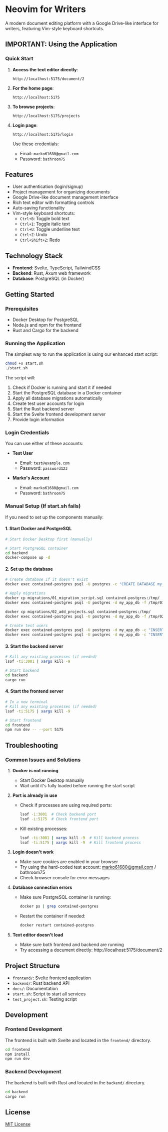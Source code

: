 # Neovim for Writers

A modern document editing platform with a Google Drive-like interface for writers, featuring Vim-style keyboard shortcuts.

## IMPORTANT: Using the Application

### Quick Start

1. **Access the text editor directly**:
   ```
   http://localhost:5175/document/2
   ```

2. **For the home page**:
   ```
   http://localhost:5175
   ```

3. **To browse projects**:
   ```
   http://localhost:5175/projects
   ```

4. **Login page**:
   ```
   http://localhost:5175/login
   ```
   
   Use these credentials:
   - Email: `marko61680@gmail.com`
   - Password: `bathroom75`

## Features

- User authentication (login/signup)
- Project management for organizing documents
- Google Drive-like document management interface
- Rich text editor with formatting controls
- Auto-saving functionality
- Vim-style keyboard shortcuts:
  - `Ctrl+B`: Toggle bold text
  - `Ctrl+I`: Toggle italic text
  - `Ctrl+U`: Toggle underline text
  - `Ctrl+Z`: Undo
  - `Ctrl+Shift+Z`: Redo

## Technology Stack

- **Frontend**: Svelte, TypeScript, TailwindCSS
- **Backend**: Rust, Axum web framework
- **Database**: PostgreSQL (in Docker)

## Getting Started

### Prerequisites

- Docker Desktop for PostgreSQL
- Node.js and npm for the frontend
- Rust and Cargo for the backend

### Running the Application

The simplest way to run the application is using our enhanced start script:

```bash
chmod +x start.sh
./start.sh
```

The script will:
1. Check if Docker is running and start it if needed
2. Start the PostgreSQL database in a Docker container
3. Apply all database migrations automatically
4. Create test user accounts for login
5. Start the Rust backend server
6. Start the Svelte frontend development server
7. Provide login information

### Login Credentials

You can use either of these accounts:

- **Test User**
  - Email: `test@example.com`
  - Password: `password123`

- **Marko's Account**
  - Email: `marko61680@gmail.com`
  - Password: `bathroom75`

### Manual Setup (If start.sh fails)

If you need to set up the components manually:

#### 1. Start Docker and PostgreSQL

```bash
# Start Docker Desktop first (manually)

# Start PostgreSQL container
cd backend
docker-compose up -d
```

#### 2. Set up the database

```bash
# Create database if it doesn't exist
docker exec contained-postgres psql -U postgres -c "CREATE DATABASE my_app_db WITH OWNER postgres;"

# Apply migrations
docker cp migrations/01_migration_script.sql contained-postgres:/tmp/
docker exec contained-postgres psql -U postgres -d my_app_db -f /tmp/01_migration_script.sql

docker cp migrations/02_add_projects.sql contained-postgres:/tmp/
docker exec contained-postgres psql -U postgres -d my_app_db -f /tmp/02_add_projects.sql

# Create test users
docker exec contained-postgres psql -U postgres -d my_app_db -c "INSERT INTO users (name, email, password) VALUES ('Test User', 'test@example.com', 'password123') ON CONFLICT (email) DO UPDATE SET password = 'password123';"
docker exec contained-postgres psql -U postgres -d my_app_db -c "INSERT INTO users (name, email, password) VALUES ('Marko', 'marko61680@gmail.com', 'bathroom75') ON CONFLICT (email) DO UPDATE SET password = 'bathroom75';"
```

#### 3. Start the backend server

```bash
# Kill any existing processes (if needed)
lsof -ti:3001 | xargs kill -9

# Start backend
cd backend
cargo run
```

#### 4. Start the frontend server

```bash
# In a new terminal
# Kill any existing processes (if needed)
lsof -ti:5175 | xargs kill -9

# Start frontend
cd frontend
npm run dev -- --port 5175
```

## Troubleshooting

### Common Issues and Solutions

1. **Docker is not running**
   - Start Docker Desktop manually
   - Wait until it's fully loaded before running the start script

2. **Port is already in use**
   - Check if processes are using required ports:
     ```bash
     lsof -i:3001  # Check backend port
     lsof -i:5175  # Check frontend port
     ```
   - Kill existing processes:
     ```bash
     lsof -ti:3001 | xargs kill -9  # Kill backend process
     lsof -ti:5175 | xargs kill -9  # Kill frontend process
     ```

3. **Login doesn't work**
   - Make sure cookies are enabled in your browser
   - Try using the hard-coded test account: marko61680@gmail.com / bathroom75
   - Check browser console for error messages

4. **Database connection errors**
   - Make sure PostgreSQL container is running:
     ```bash
     docker ps | grep contained-postgres
     ```
   - Restart the container if needed:
     ```bash
     docker restart contained-postgres
     ```

5. **Text editor doesn't load**
   - Make sure both frontend and backend are running
   - Try accessing a document directly: http://localhost:5175/document/2

## Project Structure

- `frontend/`: Svelte frontend application
- `backend/`: Rust backend API
- `docs/`: Documentation
- `start.sh`: Script to start all services
- `test_project.sh`: Testing script

## Development

### Frontend Development

The frontend is built with Svelte and located in the `frontend/` directory.

```bash
cd frontend
npm install
npm run dev
```

### Backend Development

The backend is built with Rust and located in the `backend/` directory.

```bash
cd backend
cargo run
```

## License

[MIT License](LICENSE)
